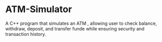 # ATM-Simulator
A C++ program that simulates an ATM , allowing user to check balance, withdraw, deposit, and transfer funde while ensuring security and transaction history.
